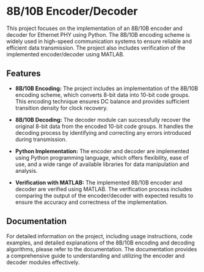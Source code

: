 # 8B/10B Encoder/Decoder

This project focuses on the implementation of an 8B/10B encoder and decoder for Ethernet PHY using Python. The 8B/10B encoding scheme is widely used in high-speed communication systems to ensure reliable and efficient data transmission. The project also includes verification of the implemented encoder/decoder using MATLAB.

## Features

- **8B/10B Encoding:** The project includes an implementation of the 8B/10B encoding scheme, which converts 8-bit data into 10-bit code groups. This encoding technique ensures DC balance and provides sufficient transition density for clock recovery.

- **8B/10B Decoding:** The decoder module can successfully recover the original 8-bit data from the encoded 10-bit code groups. It handles the decoding process by identifying and correcting any errors introduced during transmission.

- **Python Implementation:** The encoder and decoder are implemented using Python programming language, which offers flexibility, ease of use, and a wide range of available libraries for data manipulation and analysis.

- **Verification with MATLAB:** The implemented 8B/10B encoder and decoder are verified using MATLAB. The verification process includes comparing the output of the encoder/decoder with expected results to ensure the accuracy and correctness of the implementation.

## Documentation

For detailed information on the project, including usage instructions, code examples, and detailed explanations of the 8B/10B encoding and decoding algorithms, please refer to the documentation. The documentation provides a comprehensive guide to understanding and utilizing the encoder and decoder modules effectively.


